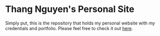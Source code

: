 # Thang Nguyen's Personal Site

Simply put, this is the repository that holds my personal website with my credentials and portfolio. Please feel free to check it out <a target='_blank' rel='noreferrer' href='https://thangnguyen.me'>here</a>.
